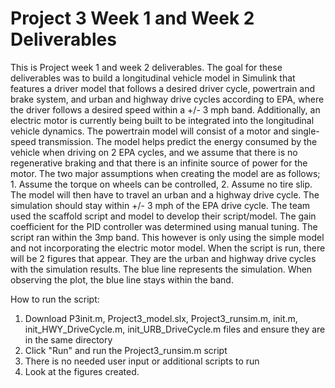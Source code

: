 # Project 3 Week 1 and Week 2 Deliverables
This is Project week 1 and week 2 deliverables. The goal for these deliverables was to build a longitudinal vehicle model in Simulink that features a driver model that follows a desired driver cycle, powertrain and brake system, and urban and highway drive cycles according to EPA, where the driver follows a desired speed within a +/- 3 mph band. Additionally, an electric motor is currently being built to be integrated into the longitudinal vehicle dynamics. The powertrain model will consist of a motor and single-speed transmission. The model helps predict the energy consumed by the vehicle when driving on 2 EPA cycles, and we assume that there is no regenerative braking and that there is an infinite source of power for the motor. The two major assumptions when creating the model are as follows; 1. Assume the torque on wheels can be controlled, 2. Assume no tire slip. The model will then have to travel an urban and a highway drive cycle. The simulation should stay within +/- 3 mph of the EPA drive cycle. The team used the scaffold script and model to develop their script/model. The gain coefficient for the PID controller was determined using manual tuning. The script ran within the 3mp band. This however is only using the simple model and not incorporating the electric motor model. When the script is run, there will be 2 figures that appear. They are the urban and highway drive cycles with the simulation results. The blue line represents the simulation. When observing the plot, the blue line stays within the band.

How to run the script:

1. Download P3init.m, Project3_model.slx, Project3_runsim.m, init.m, init_HWY_DriveCycle.m, init_URB_DriveCycle.m files and ensure they are in the same directory
2. Click "Run" and run the Project3_runsim.m script
3. There is no needed user input or additional scripts to run
4. Look at the figures created.
